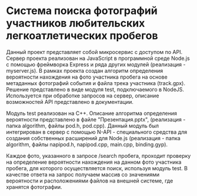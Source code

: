 # Система поиска фотографий участников любительских легкоатлетических пробегов
Данный проект представляет собой микросервис с доступом по API. Сервер проекта реализован на JavaScript в программной среде Node.js с помощью фреймворка Express и ряда других модулей (реализация - myserver.js).
В рамках проекта создан алгоритм определения вероятности нахождения на фото участника пробега на основе метаданных фотографий события и файла трека участника (track.gpx). Решение представлено в виде модуля test, подключаемого в NodeJS. Используется при обработке запросов на сервер, описание возможностей API представлено в документации.

Модуль test реализован на C++. Описание алгоритма определения вероятности представлено в файле "Презентация.pptx", (реализация - папка algorithm, файлы pod.h, pod.cpp). Данный модуль был интегрирован в сервер с помощью N-API - специального средства для создания собственных расширений для Node.js (реализация - папка algorithm, файлы napipod.h, napipod.cpp, main.cpp, binding.gyp).

Каждое фото, указанного в запросе /search пробега, проходит проверку на определение вероятности нахождения на данном фото участника пробега, для которого осуществляется поиск, используя модуль test. В качестве ответа на запрос получаем массив со значениями вероятности и расположениями файлов на внешней системе, где хранятся фотографии.


